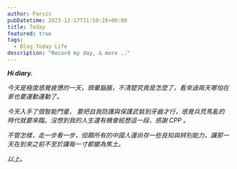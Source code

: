```yaml
---
author: Parvis
pubDatetime: 2023-12-17T11:50:26+00:00
title: Today
featured: true
tags:
  - Blog Today Life
description: "Record my day, & more .."
---
```


***Hi diary.***    

*今天是極度感覺疲憊的一天，頭暈腦脹，不清楚究竟是怎麼了，看來過兩天哪怕在家也要運動運動了。*    

*今天入手了個智能門童， 要把自我防護與保護武裝到牙齒才行，感覺兵荒馬亂的時代就要來臨。沒想到我的人生還有機會經歷這一段，感謝 CPP 。*     

*不管怎樣，走一步看一步，但願所有的中國人還尚存一些良知與辨別能力，讓那一天在到來之前不至於讓每一寸都變為焦土。*    

*以上。*    